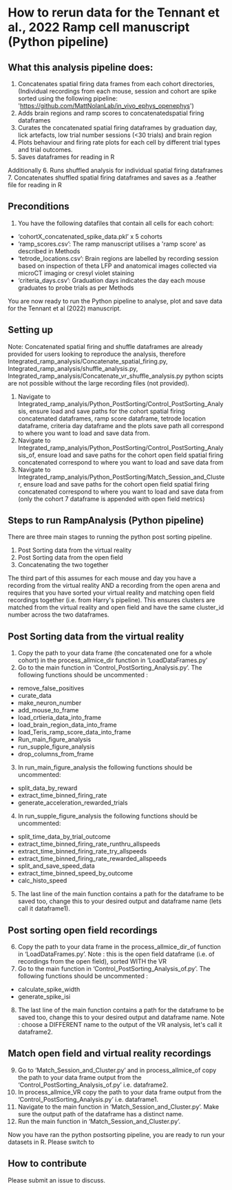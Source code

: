 
# How to rerun data for the Tennant et al., 2022 Ramp cell manuscript (Python pipeline)

## What this analysis pipeline does:
1. Concatenates spatial firing data frames from each cohort directories, 
(Individual recordings from each mouse, session and cohort are spike sorted using the following pipeline:
'https://github.com/MattNolanLab/in_vivo_ephys_openephys')
2. Adds brain regions and ramp scores to concatenatedspatial firing dataframes
3. Curates the concatenated spatial firing dataframes by graduation day, lick artefacts, low trial number sessions (<30 trials) and brain region
4. Plots behaviour and firing rate plots for each cell by different trial types and trial outcomes. 
5. Saves dataframes for reading in R

Additionally
6. Runs shuffled analysis for individual spatial firing dataframes
7. Concatenates shuffled spatial firing dataframes and saves as a .feather file for reading in R

## Preconditions
1. You have the following datafiles that contain all cells for each cohort:
  - ‘cohortX_concatenated_spike_data.pkl’ x 5 cohorts
  - ‘ramp_scores.csv’: The ramp manuscript utilises a 'ramp score' as described in Methods
  - ‘tetrode_locations.csv’: Brain regions are labelled by recording session based on inspection of theta LFP and anatomical images collected via microCT imaging or cresyl violet staining
  - ‘criteria_days.csv’: Graduation days indicates the day each mouse graduates to probe trials as per Methods

 You are now ready to run the Python pipeline to analyse, plot and save data for the Tennant et al (2022) manuscript.


## Setting up
Note: Concatenated spatial firing and shuffle dataframes are already provided for users looking to reproduce the analysis, therefore Integrated_ramp_analysis/Concatenate_spatial_firing.py, Integrated_ramp_analysis/shuffle_analysis.py, Integrated_ramp_analysis/Concatenate_vr_shuffle_analysis.py python scipts are not possible without the large recording files (not provided).

1. Navigate to Integrated_ramp_analyis/Python_PostSorting/Control_PostSorting_Analysis, ensure load and save paths for the cohort spatial firing concatenated dataframes, ramp score dataframe, tetrode location dataframe, criteria day dataframe and the plots save path all correspond to where you want to load and save data from. 
2. Navigate to Integrated_ramp_analyis/Python_PostSorting/Control_PostSorting_Analysis_of, ensure load and save paths for the cohort open field spatial firing concatenated correspond to where you want to load and save data from
3. Navigate to Integrated_ramp_analyis/Python_PostSorting/Match_Session_and_Cluster, ensure load and save paths for the cohort open field spatial firing concatenated correspond to where you want to load and save data from (only the cohort 7 dataframe is appended with open field metrics)

## Steps to run RampAnalysis (Python pipeline)

There are three main stages to running the python post sorting pipeline. 

1. Post Sorting data from the virtual reality
2. Post Sorting data from the open field 
3. Concatenating the two together

The third part of this assumes for each mouse and day you have a recording from the virtual reality AND a recording from the open arena and requires that you have sorted your virtual reality and matching open field recordings together (i.e. from Harry's pipeline). This ensures clusters are matched from the virtual reality and open field and have the same cluster_id number across the two dataframes.


## Post Sorting data from the virtual reality

1. Copy the path to your data frame (the concatenated one for a whole cohort) in the process_allmice_dir function in ‘LoadDataFrames.py’
2. Go to the main function in ‘Control_PostSorting_Analysis.py’. The following functions should be uncommented : 
- remove_false_positives
- curate_data
- make_neuron_number
- add_mouse_to_frame
- load_crtieria_data_into_frame
- load_brain_region_data_into_frame
- load_Teris_ramp_score_data_into_frame
- Run_main_figure_analysis   
- run_supple_figure_analysis
- drop_columns_from_frame

3. In run_main_figure_analysis  the following functions should be uncommented: 
- split_data_by_reward
- extract_time_binned_firing_rate
- generate_acceleration_rewarded_trials
  
4. In run_supple_figure_analysis the following functions should be uncommented:
- split_time_data_by_trial_outcome
- extract_time_binned_firing_rate_runthru_allspeeds
- extract_time_binned_firing_rate_try_allspeeds
- extract_time_binned_firing_rate_rewarded_allspeeds
- split_and_save_speed_data
- extract_time_binned_speed_by_outcome
- calc_histo_speed

5. The last line of the main function contains a path for the dataframe to be saved too, change this to your desired output and dataframe name (lets call it dataframe1). 
 
## Post sorting open field recordings

6. Copy the path to your data frame in the process_allmice_dir_of function in ‘LoadDataFrames.py’. Note : this is the open field dataframe (i.e. of recordings from the open field), sorted WITH the VR
7. Go to the main function in ‘Control_PostSorting_Analysis_of.py’. The following functions should be uncommented : 
- calculate_spike_width
- generate_spike_isi

8. The last line of the main function contains a path for the dataframe to be saved too, change this to your desired output and dataframe name. Note : choose a DIFFERENT name to the output of the VR analysis, let's call it dataframe2.  

## Match open field and virtual reality recordings

9. Go to ‘Match_Session_and_Cluster.py’ and in process_allmice_of copy the path to your data frame output from the ‘Control_PostSorting_Analysis_of.py’ i.e. dataframe2. 
10. In process_allmice_VR copy the path to your data frame output from the ‘Control_PostSorting_Analysis.py’ i.e. dataframe1. 
11. Navigate to the main function in ‘Match_Session_and_Cluster.py’. Make sure the output path of the dataframe has a distinct name. 
12. Run the main function in ‘Match_Session_and_Cluster.py’.

Now you have ran the python postsorting pipeline, you are ready to run your datasets in R. Please switch to 

## How to contribute
Please submit an issue to discuss.
